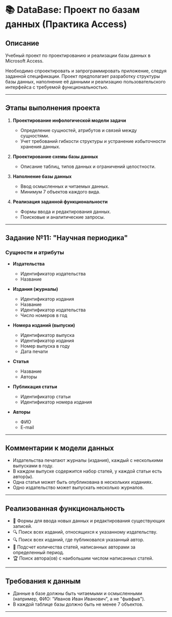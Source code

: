 # 📚 DataBase: Проект по базам данных (Практика Access)

## Описание
Учебный проект по проектированию и реализации базы данных в Microsoft Access.

Необходимо спроектировать и запрограммировать приложение, следуя заданной спецификации. Проект предполагает разработку структуры базы данных, наполнение её данными и реализацию пользовательского интерфейса с требуемой функциональностью.

---

## Этапы выполнения проекта
1. **Проектирование инфологической модели задачи**  
   - Определение сущностей, атрибутов и связей между сущностями.
   - Учет требований гибкости структуры и устранение избыточности хранения данных.
   
2. **Проектирование схемы базы данных**  
   - Описание таблиц, типов данных и ограничений целостности.

3. **Наполнение базы данных**  
   - Ввод осмысленных и читаемых данных.
   - Минимум 7 объектов каждого вида.

4. **Реализация заданной функциональности**  
   - Формы ввода и редактирования данных.
   - Поисковые и аналитические запросы.

---

## Задание №11: "Научная периодика"

### Сущности и атрибуты

- **Издательства**
  - Идентификатор издательства
  - Название

- **Издания (журналы)**
  - Идентификатор издания
  - Название
  - Идентификатор издательства
  - Число номеров в год

- **Номера изданий (выпуски)**
  - Идентификатор выпуска
  - Идентификатор издания
  - Номер выпуска в году
  - Дата печати

- **Статья**
  - Название
  - Авторы

- **Публикация статьи**
  - Идентификатор статьи
  - Идентификатор номера издания

- **Авторы**
  - ФИО
  - E-mail

---

## Комментарии к модели данных

- Издательства печатают журналы (издания), каждый с несколькими выпусками в году.
- В каждом выпуске содержится набор статей, у каждой статьи есть автор(ы).
- Одна статья может быть опубликована в нескольких изданиях.
- Одно издательство может выпускать несколько журналов.

---

## Реализованная функциональность

- 📄 Формы для ввода новых данных и редактирования существующих записей.
- 🔍 Поиск всех изданий, относящихся к указанному издательству.
- 🔍 Поиск всех изданий, где публиковался указанный автор.
- 🧮 Подсчет количества статей, написанных авторами за определенный период.
- 🏆 Поиск автора(ов) с наибольшим числом написанных статей.

---

## Требования к данным

- Данные в базе должны быть читаемыми и осмысленными (например, ФИО: "Иванов Иван Иванович", а не "фывфыв").
- В каждой таблице базы должно быть не менее 7 объектов.

---
